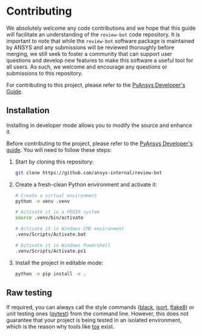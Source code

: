 # Contributing

We absolutely welcome any code contributions and we hope that this
guide will facilitate an understanding of the ``review-bot`` code
repository. It is important to note that while the ``review-bot`` software
package is maintained by ANSYS and any submissions will be reviewed
thoroughly before merging, we still seek to foster a community that can
support user questions and develop new features to make this software
a useful tool for all users. As such, we welcome and encourage any
questions or submissions to this repository.

For contributing to this project, please refer to the [PyAnsys Developer's Guide].

[PyAnsys Developer's Guide]: https://dev.docs.pyansys.com/index.html

## Installation

Installing in developer mode allows you to modify the source and enhance it.

Before contributing to the project, please refer to the [PyAnsys Developer's guide](https://dev.docs.pyansys.com/). You will
need to follow these steps:

1. Start by cloning this repository:

   ```bash
   git clone https://github.com/ansys-internal/review-bot
   ```

2. Create a fresh-clean Python environment and activate it:

   ```bash
   # Create a virtual environment
   python -m venv .venv

   # Activate it in a POSIX system
   source .venv/bin/activate

   # Activate it in Windows CMD environment
   .venv/Scripts/Activate.bat

   # Activate it in Windows Powershell
   .venv/Scripts/Activate.ps1
   ```

3. Install the project in editable mode:

   ```bash
   python -m pip install -e .
   ```

## Raw testing

If required, you can always call the style commands ([black](https://black.readthedocs.io/en/stable/), [isort](https://pycqa.github.io/isort/),
[flake8](https://flake8.pycqa.org/en/latest/)) or unit testing ones ([pytest](https://docs.pytest.org/en/stable/)) from the command line. However,
this does not guarantee that your project is being tested in an isolated
environment, which is the reason why tools like [tox](https://tox.readthedocs.io/en/latest/) exist.

